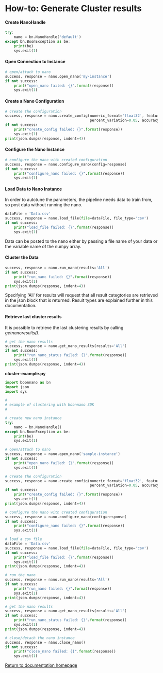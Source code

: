 # How-to: Generate Cluster results

#### Create NanoHandle

```python
try:
    nano = bn.NanoHandle('default')
except bn.BoonException as be:
    print(be)
    sys.exit(1)
```

#### Open Connection to Instance

```python
# open/attach to nano
success, response = nano.open_nano('my-instance')
if not success:
    print("open_nano failed: {}".format(response))
    sys.exit(1)
```

#### Create a Nano Configuration
```python
# create the configuration
success, response = nano.create_config(numeric_format='float32', feature_count=20, min_val=[-10], max_val=[15],
                                       percent_variation=0.05, accuracy=0.99, weight=[1], streaming_window=1)
if not success:
    print("create_config failed: {}".format(response))
    sys.exit(1)
print(json.dumps(response, indent=4))
````

#### Configure the Nano Instance
```python
# configure the nano with created configuration
success, response = nano.configure_nano(config=response)
if not success:
    print("configure_nano failed: {}".format(response))
    sys.exit(1)
```

#### Load Data to Nano Instance

In order to autotune the parameters, the pipeline needs data to train from, so post data without running the nano.

```python
dataFile = 'Data.csv'
success, response = nano.load_file(file=dataFile, file_type='csv')
if not success:
    print("load_file failed: {}".format(response))
    sys.exit(1)
```

Data can be posted to the nano either by passing a file name of your data or the variable name of the numpy array. 

#### Cluster the Data

```python
success, response = nano.run_nano(results='All')
if not success:
    print("run_nano failed: {}".format(response))
    sys.exit(1)
print(json.dumps(response, indent=4))
```

Specifying 'All' for results will request that all result categtories are retrieved in the json block that is returned.  Result types are explained further in this documentation.

#### Retrieve last cluster results

It is possible to retrieve the last clustering results by calling *getnanoresults()*.

```python
# get the nano results
success, response = nano.get_nano_results(results='All')
if not success:
    print("run_nano_status failed: {}".format(response))
    sys.exit(1)
print(json.dumps(response, indent=4))
```

**cluster-example.py**

```python
import boonnano as bn
import json
import sys

#
# example of clustering with boonnano SDK
#

# create new nano instance
try:
    nano = bn.NanoHandle()
except bn.BoonException as be:
    print(be)
    sys.exit(1)

# open/attach to nano
success, response = nano.open_nano('sample-instance')
if not success:
    print("open_nano failed: {}".format(response))
    sys.exit(1)

# create the configuration
success, response = nano.create_config(numeric_format='float32', feature_count=20, min_val=[-10], max_val=[15],
                                       percent_variation=0.05, accuracy=0.99, weight=[1], streaming_window=1)
if not success:
    print("create_config failed: {}".format(response))
    sys.exit(1)
print(json.dumps(response, indent=4))

# configure the nano with created configuration
success, response = nano.configure_nano(config=response)
if not success:
    print("configure_nano failed: {}".format(response))
    sys.exit(1)

# load a csv file
dataFile = 'Data.csv'
success, response = nano.load_file(file=dataFile, file_type='csv')
if not success:
    print("load_file failed: {}".format(response))
    sys.exit(1)
print(json.dumps(response, indent=4))

# run the nano
success, response = nano.run_nano(results='All')
if not success:
    print("run_nano failed: {}".format(response))
    sys.exit(1)
print(json.dumps(response, indent=4))

# get the nano results
success, response = nano.get_nano_results(results='All')
if not success:
    print("run_nano_status failed: {}".format(response))
    sys.exit(1)
print(json.dumps(response, indent=4))

# close/detach the nano instance
success, response = nano.close_nano()
if not success:
    print("close_nano failed: {}".format(response))
    sys.exit(1)
```

[Return to documentation homepage](index.md)
